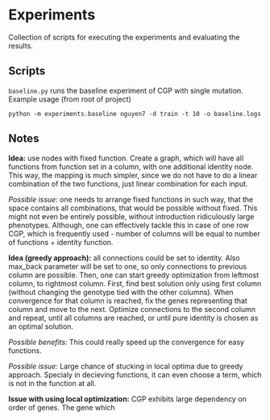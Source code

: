 # Experiments

Collection of scripts for executing the experiments and evaluating the results.

## Scripts

`baseline.py` runs the baseline experiment of CGP with single mutation. Example usage (from root of project)
```
python -m experiments.baseline nguyen7 -d train -t 10 -o baseline.logs
```



## Notes

**Idea:** use nodes with fixed function. Create a graph, which will have all functions from function set in a column, with one additional identity node.
This way, the mapping is much simpler, since we do not have to do a linear combination of the two functions, just linear combination for each input.

_Possible issue:_ one needs to arrange fixed functions in such way, that the space contains all combinations, that would be possible without fixed. This might not even be entirely possible, without introduction ridiculously large phenotypes. Although, one can effectively tackle this in case of one row CGP, which is frequently used - number of columns will be equal to number of functions + identity function.

**Idea (greedy approach):** all connections could be set to identity. Also max_back parameter will be set to one, so only connections to previous column are possible. Then, one can start greedy optimization from leftmost column, to rightmost column. First, find best solution only using first column (without changing the genotype tied with the other columns). When convergence for that column is reached, fix the genes representing that column and move to the next. Optimize connections to the second column and repeat, until all columns are reached, or until pure identity is chosen as an optimal solution.

_Possible benefits:_ This could really speed up the convergence for easy functions.

_Possible issue:_ Large chance of stucking in local optima due to greedy approach. Specialy in decieving functions, it can even choose a term, which is not in the function at all.

**Issue with using local optimization:** CGP exhibits large dependency on order of genes. The gene which 
